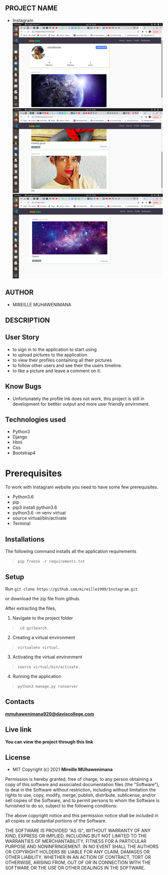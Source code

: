 ## PROJECT  NAME 
 - Instagram
![app](https://raw.githubusercontent.com/mireille1999/Instagram/main/blog/static/blog/img/Screenshot%20from%202021-04-19%2015-58-17.png)
![app](https://raw.githubusercontent.com/mireille1999/Instagram/main/blog/static/blog/img/Screenshot%20from%202021-04-19%2023-06-26.png)
![app](https://raw.githubusercontent.com/mireille1999/Instagram/main/blog/static/blog/img/Screenshot%20from%202021-04-19%2015-58-00.png)

## AUTHOR 
 - MIREILLE MUHAWENIMANA

 ## DESCRIPTION 
 



## User Story

- to sign in to the application to start using
- to upload pictures to the application.
- to view their profiles containing all their pictures
- to follow other users and see their the users timeline.
- to like a picture and leave a comment on it.

## Know Bugs

- Unfortunately the profile lnk does not work, this project is still in development for bettter output and more user friendly envirnment.

## Technologies used
* Python3
* Django
* Html
* Css
* Bootstrap4


# Prerequisites

To work with Instagram website you need to have some few prerequisites.

- Python3.6
- pip
- pip3 install python3.6
- python3.6 -m venv virtual
- source virtual/bin/activate
- Terminal

## Installations

The following command installs all the application requirements
>``pip freeze -r requirements.txt``

## Setup
Run 
``git clone https://github.com/mireille1999/Instagram.git``

or download the zip file from github.

After extracting the files, 

1. Navigate to the project folder
>`` cd gitSearch.`` 

2. Creating a virtual environment
>``virtualenv virtual.``

3. Activating the virtual environment
>``source virtual/bin/activate.``

4. Running the application
>``python3 manage.py runserver``



## Contacts 
**mmuhawenimana920@daviscollege.com**


## Live link 
**You can view the project through this link**



## License 
* MIT 
Copyright (c) 2021 **Mireille MUhawenimana**

Permission is hereby granted, free of charge, to any person obtaining a copy of this software and associated documentation files (the "Software"), to deal in the Software without restriction, including without limitation the rights to use, copy, modify, merge, publish, distribute, sublicense, and/or sell copies of the Software, and to permit persons to whom the Software is furnished to do so, subject to the following conditions:

The above copyright notice and this permission notice shall be included in all copies or substantial portions of the Software.

THE SOFTWARE IS PROVIDED "AS IS", WITHOUT WARRANTY OF ANY KIND, EXPRESS OR IMPLIED, INCLUDING BUT NOT LIMITED TO THE WARRANTIES OF MERCHANTABILITY, FITNESS FOR A PARTICULAR PURPOSE AND NONINFRINGEMENT. IN NO EVENT SHALL THE AUTHORS OR COPYRIGHT HOLDERS BE LIABLE FOR ANY CLAIM, DAMAGES OR OTHER LIABILITY, WHETHER IN AN ACTION OF CONTRACT, TORT OR OTHERWISE, ARISING FROM, OUT OF OR IN CONNECTION WITH THE SOFTWARE OR THE USE OR OTHER DEALINGS IN THE SOFTWARE.